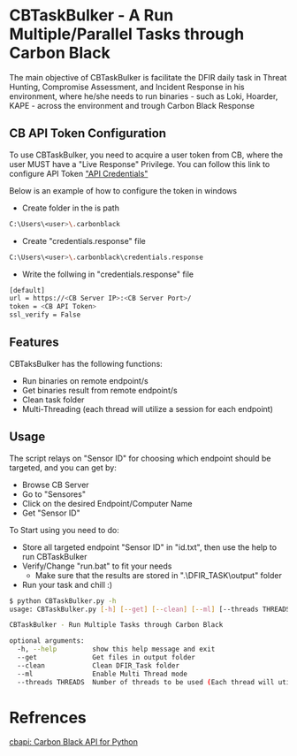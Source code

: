 # CBTaskBulker - A Run Multiple/Parallel Tasks through Carbon Black

The main objective of CBTaskBulker is facilitate the DFIR daily task in Threat Hunting, Compromise Assessment, and Incident Response in his environment, where he/she needs to run binaries - such as Loki, Hoarder, KAPE - across the environment and trough Carbon Black Response  

## CB API Token Configuration

To use CBTaskBulker, you need to acquire a user token from CB, where the user MUST have a "Live Response" Privilege. You can follow this link to configure API Token ["API Credentials"](https://cbapi.readthedocs.io/en/latest/#api-credentials)

Below is an example of how to configure the token in windows
- Create folder in the is path
```bash
C:\Users\<user>\.carbonblack
```
- Create "credentials.response" file
```bash
C:\Users\<user>\.carbonblack\credentials.response
```
- Write the follwing in "credentials.response" file
```bash
[default]
url = https://<CB Server IP>:<CB Server Port>/
token = <CB API Token>
ssl_verify = False

```
## Features
CBTaksBulker has the following functions:
- Run binaries on remote endpoint/s
- Get binaries result from remote endpoint/s
- Clean task folder
- Multi-Threading (each thread will utilize a session for each endpoint)

## Usage

The script relays on "Sensor ID" for choosing which endpoint should be targeted, and you can get by:
- Browse CB Server
- Go to "Sensores"
- Click on the desired Endpoint/Computer Name
- Get "Sensor ID"

To Start using you need to do: 
- Store all targeted endpoint "Sensor ID" in "id.txt", then use the help to run CBTaskBulker
- Verify/Change "run.bat" to fit your needs
    - Make sure that the results are stored in ".\DFIR_TASK\output" folder
- Run your task and chill :)

 
```bash
$ python CBTaskBulker.py -h
usage: CBTaskBulker.py [-h] [--get] [--clean] [--ml] [--threads THREADS]

CBTaskBulker - Run Multiple Tasks through Carbon Black

optional arguments:
  -h, --help         show this help message and exit
  --get              Get files in output folder
  --clean            Clean DFIR_Task folder
  --ml               Enable Multi Thread mode
  --threads THREADS  Number of threads to be used (Each thread will utilize a dedicated LR session)
```

# Refrences
[cbapi: Carbon Black API for Python](https://cbapi.readthedocs.io/en/latest/)
